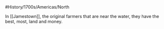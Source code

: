#History/1700s/Americas/North 

In [[Jamestown]], the original farmers that are near the water, they have the best, most, land and money. 